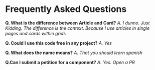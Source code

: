 # Frequently Asked Questions

**Q. What is the difference between Article and Card?**
*A. I dunno. Just Kidding. The difference is the context. Because I use articles in single pages and cards within grids*

**Q. Could I use this code free in any project?**
*A. Yes*

**Q. What does the name means?**
*A. That you should learn spanish*

**Q.Can I submit a petition for a component?**
*A. Yes. Open a PR*

